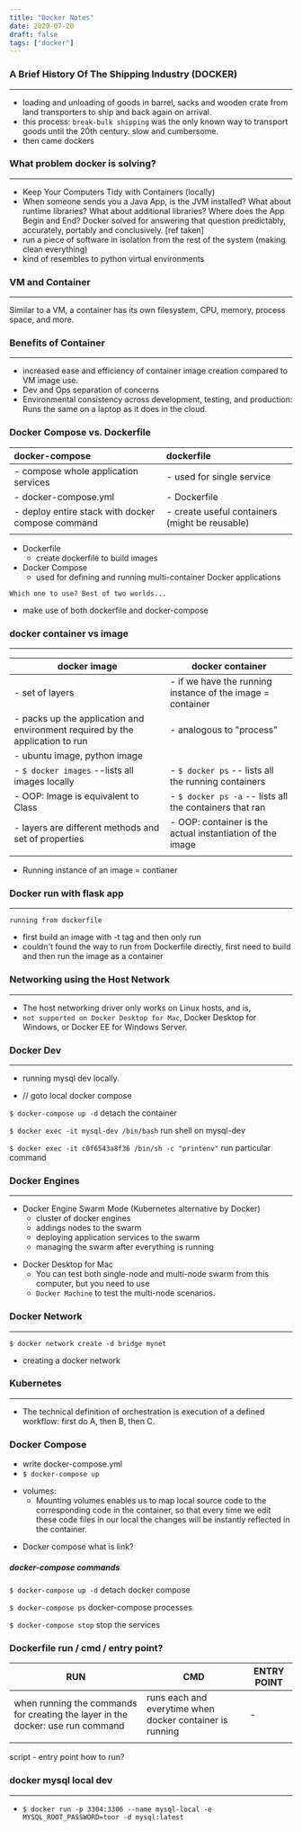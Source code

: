 ```yaml
---
title: "Docker Notes"
date: 2020-07-20
draft: false
tags: ["docker"]
---
```


### A Brief History Of The Shipping Industry (DOCKER)
---
- loading and unloading of goods in barrel, sacks and wooden crate from land transporters to ship
and back again on arrival.
- this process: `break-bulk shipping` was the only known way to transport goods until the 20th
  century. slow and cumbersome.
- then came dockers


### What problem docker is solving?
---
- Keep Your Computers Tidy with Containers (locally)
- When someone sends you a Java App, is the JVM installed? What about runtime libraries?
What about additional libraries? Where does the App Begin and End?
Docker solved for answering that question predictably, accurately, portably and conclusively.
[ref taken]
- run a piece of software in isolation from the rest of the system  (making clean everything)
- kind of resembles to python virtual environments

### VM and Container
---
Similar to a VM, a container has its own filesystem, CPU, memory, process space, and more.

### Benefits of Container
---
- increased ease and efficiency of container image creation compared to VM image use.
- Dev and Ops separation of concerns
- Environmental consistency across development, testing, and production: Runs the same on a laptop as it does in the cloud.


### Docker Compose vs. Dockerfile

| docker-compose                                    | dockerfile                                     |
|:--------------------------------------------------|:------------------------------------------------|
| - compose whole application services              | - used for single service                      |
| - docker-compose.yml                              | - Dockerfile                                   |
| - deploy entire stack with docker compose command | - create useful containers (might be reusable) |
|||


* Dockerfile
    - create dockerfile to build images
* Docker Compose
    - used for defining and running multi-container Docker applications


`Which one to use? Best of two worlds...`
- make use of both dockerfile and docker-compose


### docker container vs image
---

| docker image                                                                  | docker container                                           |
|-------------------------------------------------------------------------------|------------------------------------------------------------|
| - set of layers                                                               | - if we have the running instance of the image = container |
| - packs up the application and environment required by the application to run | - analogous to "process"                                   |
| - ubuntu image, python image                                                  |                                                            |
| - `$ docker images` --lists all images locally                                | - `$ docker ps` -- lists all the running containers        |
| - OOP: Image is equivalent to Class                                           | - `$ docker ps -a` -- lists all the containers that ran    |
| - layers are different methods and set of properties                          | - OOP: container is the actual instantiation of the image  |
|                                                                               |                                                            |
* Running instance of an image = contianer


### Docker run with flask app
---

`running from dockerfile`
- first build an image with -t tag and then only run
- couldn't found the way to run from Dockerfile directly, first need to build and then run the image
as a container

### Networking using the Host Network
---
- The host networking driver only works on Linux hosts, and is,
- `not supported on Docker Desktop for Mac`, Docker Desktop for Windows, or Docker EE for Windows Server.

### Docker Dev
---
- running mysql dev locally.

- // goto local docker compose

`$ docker-compose up -d`
detach the container

`$ docker exec -it mysql-dev /bin/bash`
run shell on mysql-dev

`$ docker exec -it c0f6543a8f36 /bin/sh -c "printenv"`
run particular command

### Docker Engines
---

- Docker Engine Swarm Mode (Kubernetes alternative by Docker)
    - cluster of docker engines
    - addings nodes to the swarm
    - deploying application services to the swarm
    - managing the swarm after everything is running

* Docker Desktop for Mac
    - You can test both single-node and multi-node swarm from this computer, but you need to use
    - `Docker Machine` to test the multi-node scenarios.

### Docker Network
---

`$ docker network create -d bridge mynet`
- creating a docker network

### Kubernetes
---
- The technical definition of orchestration is execution of a defined workflow: first do A, then B, then C.

### Docker Compose
- write docker-compose.yml
- `$ docker-compose up`

* volumes:
    - Mounting volumes enables us to map local source code to the corresponding code in the container,
    so that every time we edit these code files in our local the changes will be instantly reflected in the
    container.
- Docker compose what is link?

##### docker-compose commands

`$ docker-compose up -d`
detach docker compose

`$ docker-compose ps`
docker-compose processes

`$ docker-compose stop`
stop the services


### Dockerfile run / cmd / entry point?
| RUN                                                                             | CMD                                                      | ENTRY POINT |
|---------------------------------------------------------------------------------|----------------------------------------------------------|-------------|
| when running the commands for creating the layer in the docker: use run command | runs each and everytime when docker container is running | -           |
|||

script - entry point how to run?

### docker mysql local dev
---

- `$ docker run -p 3304:3306 --name mysql-local -e  MYSQL_ROOT_PASSWORD=toor -d mysql:latest`
